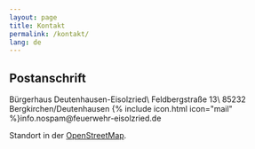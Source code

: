 ```yaml
---
layout: page
title: Kontakt
permalink: /kontakt/
lang: de
---
```


## Postanschrift

Bürgerhaus Deutenhausen-Eisolzried\\
Feldbergstraße 13\\
85232 Bergkirchen/Deutenhausen
{% include icon.html icon="mail" %}info<span class="hidden">.nospam</span>@feuerwehr-eisolzried.de

Standort in der [OpenStreetMap](http://www.openstreetmap.org/node/670854444).

